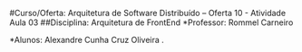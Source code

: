 #Curso/Oferta: Arquitetura de Software Distribuído – Oferta 10 - Atividade Aula 03 
##Disciplina: Arquitetura de FrontEnd 
*Professor: Rommel Carneiro  

*Alunos: Alexandre Cunha Cruz Oliveira . 
